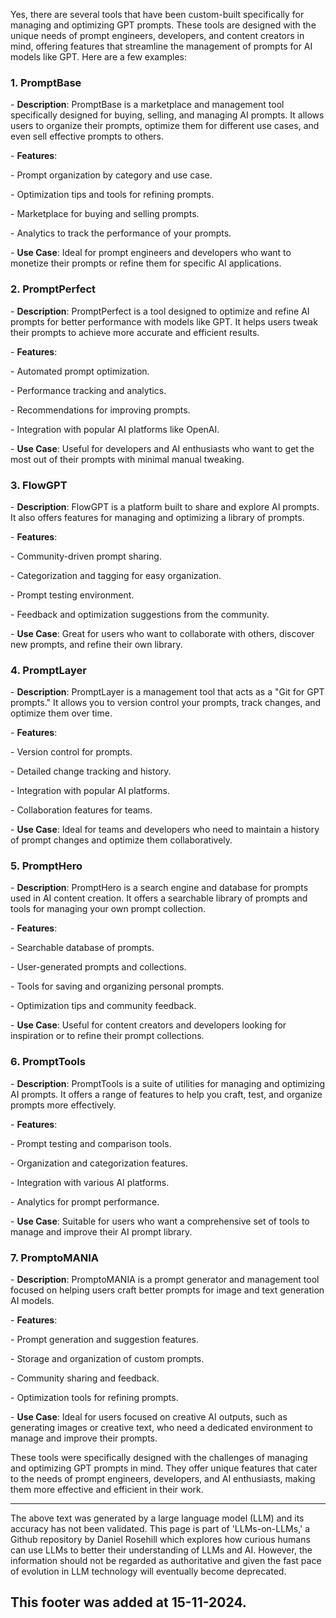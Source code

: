 Yes, there are several tools that have been custom-built specifically for managing and optimizing GPT prompts. These tools are designed with the unique needs of prompt engineers, developers, and content creators in mind, offering features that streamline the management of prompts for AI models like GPT. Here are a few examples:

### 1. PromptBase

\- **Description**: PromptBase is a marketplace and management tool specifically designed for buying, selling, and managing AI prompts. It allows users to organize their prompts, optimize them for different use cases, and even sell effective prompts to others.

\- **Features**:

\- Prompt organization by category and use case.

\- Optimization tips and tools for refining prompts.

\- Marketplace for buying and selling prompts.

\- Analytics to track the performance of your prompts.

\- **Use Case**: Ideal for prompt engineers and developers who want to monetize their prompts or refine them for specific AI applications.

### 2. PromptPerfect

\- **Description**: PromptPerfect is a tool designed to optimize and refine AI prompts for better performance with models like GPT. It helps users tweak their prompts to achieve more accurate and efficient results.

\- **Features**:

\- Automated prompt optimization.

\- Performance tracking and analytics.

\- Recommendations for improving prompts.

\- Integration with popular AI platforms like OpenAI.

\- **Use Case**: Useful for developers and AI enthusiasts who want to get the most out of their prompts with minimal manual tweaking.

### 3. FlowGPT

\- **Description**: FlowGPT is a platform built to share and explore AI prompts. It also offers features for managing and optimizing a library of prompts.

\- **Features**:

\- Community-driven prompt sharing.

\- Categorization and tagging for easy organization.

\- Prompt testing environment.

\- Feedback and optimization suggestions from the community.

\- **Use Case**: Great for users who want to collaborate with others, discover new prompts, and refine their own library.

### 4. PromptLayer

\- **Description**: PromptLayer is a management tool that acts as a "Git for GPT prompts." It allows you to version control your prompts, track changes, and optimize them over time.

\- **Features**:

\- Version control for prompts.

\- Detailed change tracking and history.

\- Integration with popular AI platforms.

\- Collaboration features for teams.

\- **Use Case**: Ideal for teams and developers who need to maintain a history of prompt changes and optimize them collaboratively.

### 5. PromptHero

\- **Description**: PromptHero is a search engine and database for prompts used in AI content creation. It offers a searchable library of prompts and tools for managing your own prompt collection.

\- **Features**:

\- Searchable database of prompts.

\- User-generated prompts and collections.

\- Tools for saving and organizing personal prompts.

\- Optimization tips and community feedback.

\- **Use Case**: Useful for content creators and developers looking for inspiration or to refine their prompt collections.

### 6. PromptTools

\- **Description**: PromptTools is a suite of utilities for managing and optimizing AI prompts. It offers a range of features to help you craft, test, and organize prompts more effectively.

\- **Features**:

\- Prompt testing and comparison tools.

\- Organization and categorization features.

\- Integration with various AI platforms.

\- Analytics for prompt performance.

\- **Use Case**: Suitable for users who want a comprehensive set of tools to manage and improve their AI prompt library.

### 7. PromptoMANIA

\- **Description**: PromptoMANIA is a prompt generator and management tool focused on helping users craft better prompts for image and text generation AI models.

\- **Features**:

\- Prompt generation and suggestion features.

\- Storage and organization of custom prompts.

\- Community sharing and feedback.

\- Optimization tools for refining prompts.

\- **Use Case**: Ideal for users focused on creative AI outputs, such as generating images or creative text, who need a dedicated environment to manage and improve their prompts.

These tools were specifically designed with the challenges of managing and optimizing GPT prompts in mind. They offer unique features that cater to the needs of prompt engineers, developers, and AI enthusiasts, making them more effective and efficient in their work.

---

The above text was generated by a large language model (LLM) and its accuracy has not been validated. This page is part of 'LLMs-on-LLMs,' a Github repository by Daniel Rosehill which explores how curious humans can use LLMs to better their understanding of LLMs and AI. However, the information should not be regarded as authoritative and given the fast pace of evolution in LLM technology will eventually become deprecated. 

This footer was added at 15-11-2024.
---
